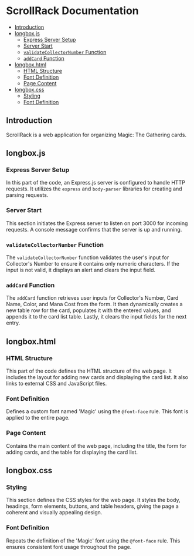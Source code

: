 # ScrollRack Documentation

- [Introduction](#introduction)
- [longbox.js](#longboxjs)
  - [Express Server Setup](#express-server-setup)
  - [Server Start](#server-start)
  - [`validateCollectorNumber` Function](#validatecollectornumber-function)
  - [`addCard` Function](#addcard-function)
- [longbox.html](#longboxhtml)
  - [HTML Structure](#html-structure)
  - [Font Definition](#font-definition)
  - [Page Content](#page-content)
- [longbox.css](#longboxcss)
  - [Styling](#styling)
  - [Font Definition](#font-definition-css)

## Introduction

ScrollRack is a web application for organizing Magic: The Gathering cards.

## longbox.js

### Express Server Setup

In this part of the code, an Express.js server is configured to handle HTTP requests. It utilizes the `express` and `body-parser` libraries for creating and parsing requests.

### Server Start

This section initiates the Express server to listen on port 3000 for incoming requests. A console message confirms that the server is up and running.

### `validateCollectorNumber` Function

The `validateCollectorNumber` function validates the user's input for Collector's Number to ensure it contains only numeric characters. If the input is not valid, it displays an alert and clears the input field.

### `addCard` Function

The `addCard` function retrieves user inputs for Collector's Number, Card Name, Color, and Mana Cost from the form. It then dynamically creates a new table row for the card, populates it with the entered values, and appends it to the card list table. Lastly, it clears the input fields for the next entry.

## longbox.html

### HTML Structure

This part of the code defines the HTML structure of the web page. It includes the layout for adding new cards and displaying the card list. It also links to external CSS and JavaScript files.

### Font Definition

Defines a custom font named 'Magic' using the `@font-face` rule. This font is applied to the entire page.

### Page Content

Contains the main content of the web page, including the title, the form for adding cards, and the table for displaying the card list.

## longbox.css

### Styling

This section defines the CSS styles for the web page. It styles the body, headings, form elements, buttons, and table headers, giving the page a coherent and visually appealing design.

### Font Definition

Repeats the definition of the 'Magic' font using the `@font-face` rule. This ensures consistent font usage throughout the page.

